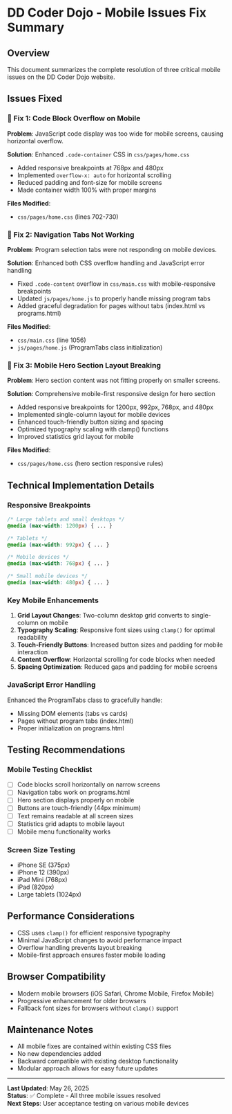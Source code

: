 # DD Coder Dojo - Mobile Issues Fix Summary

## Overview
This document summarizes the complete resolution of three critical mobile issues on the DD Coder Dojo website.

## Issues Fixed

### 🔧 Fix 1: Code Block Overflow on Mobile
**Problem**: JavaScript code display was too wide for mobile screens, causing horizontal overflow.

**Solution**: Enhanced `.code-container` CSS in `css/pages/home.css`
- Added responsive breakpoints at 768px and 480px
- Implemented `overflow-x: auto` for horizontal scrolling
- Reduced padding and font-size for mobile screens
- Made container width 100% with proper margins

**Files Modified**:
- `css/pages/home.css` (lines 702-730)

### 🔧 Fix 2: Navigation Tabs Not Working
**Problem**: Program selection tabs were not responding on mobile devices.

**Solution**: Enhanced both CSS overflow handling and JavaScript error handling
- Fixed `.code-content` overflow in `css/main.css` with mobile-responsive breakpoints
- Updated `js/pages/home.js` to properly handle missing program tabs
- Added graceful degradation for pages without tabs (index.html vs programs.html)

**Files Modified**:
- `css/main.css` (line 1056)
- `js/pages/home.js` (ProgramTabs class initialization)

### 🔧 Fix 3: Mobile Hero Section Layout Breaking
**Problem**: Hero section content was not fitting properly on smaller screens.

**Solution**: Comprehensive mobile-first responsive design for hero section
- Added responsive breakpoints for 1200px, 992px, 768px, and 480px
- Implemented single-column layout for mobile devices
- Enhanced touch-friendly button sizing and spacing
- Optimized typography scaling with clamp() functions
- Improved statistics grid layout for mobile

**Files Modified**:
- `css/pages/home.css` (hero section responsive rules)

## Technical Implementation Details

### Responsive Breakpoints
```css
/* Large tablets and small desktops */
@media (max-width: 1200px) { ... }

/* Tablets */
@media (max-width: 992px) { ... }

/* Mobile devices */
@media (max-width: 768px) { ... }

/* Small mobile devices */
@media (max-width: 480px) { ... }
```

### Key Mobile Enhancements
1. **Grid Layout Changes**: Two-column desktop grid converts to single-column on mobile
2. **Typography Scaling**: Responsive font sizes using `clamp()` for optimal readability
3. **Touch-Friendly Buttons**: Increased button sizes and padding for mobile interaction
4. **Content Overflow**: Horizontal scrolling for code blocks when needed
5. **Spacing Optimization**: Reduced gaps and padding for mobile screens

### JavaScript Error Handling
Enhanced the ProgramTabs class to gracefully handle:
- Missing DOM elements (tabs vs cards)
- Pages without program tabs (index.html)
- Proper initialization on programs.html

## Testing Recommendations

### Mobile Testing Checklist
- [ ] Code blocks scroll horizontally on narrow screens
- [ ] Navigation tabs work on programs.html
- [ ] Hero section displays properly on mobile
- [ ] Buttons are touch-friendly (44px minimum)
- [ ] Text remains readable at all screen sizes
- [ ] Statistics grid adapts to mobile layout
- [ ] Mobile menu functionality works

### Screen Size Testing
- iPhone SE (375px)
- iPhone 12 (390px) 
- iPad Mini (768px)
- iPad (820px)
- Large tablets (1024px)

## Performance Considerations
- CSS uses `clamp()` for efficient responsive typography
- Minimal JavaScript changes to avoid performance impact
- Overflow handling prevents layout breaking
- Mobile-first approach ensures faster mobile loading

## Browser Compatibility
- Modern mobile browsers (iOS Safari, Chrome Mobile, Firefox Mobile)
- Progressive enhancement for older browsers
- Fallback font sizes for browsers without `clamp()` support

## Maintenance Notes
- All mobile fixes are contained within existing CSS files
- No new dependencies added
- Backward compatible with existing desktop functionality
- Modular approach allows for easy future updates

---

**Last Updated**: May 26, 2025  
**Status**: ✅ Complete - All three mobile issues resolved  
**Next Steps**: User acceptance testing on various mobile devices
